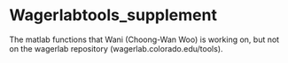 Wagerlabtools_supplement
========================

The matlab functions that Wani (Choong-Wan Woo) is working on, but not on the wagerlab repository (wagerlab.colorado.edu/tools).
